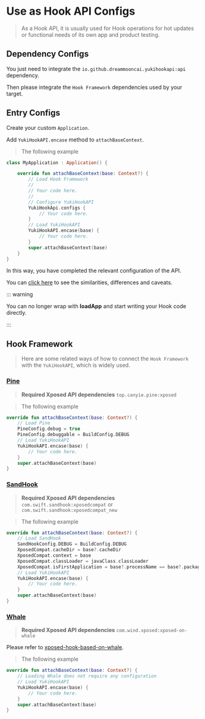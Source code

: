 # Use as Hook API Configs

> As a Hook API, it is usually used for Hook operations for hot updates or functional needs of its own app and product testing.

## Dependency Configs

You just need to integrate the `io.github.dreammooncai.yukihookapi:api` dependency.

Then please integrate the `Hook Framework` dependencies used by your target.

## Entry Configs

Create your custom `Application`.

Add `YukiHookAPI.encase` method to `attachBaseContext`.

> The following example

```kotlin
class MyApplication : Application() {

    override fun attachBaseContext(base: Context?) {
        // Load Hook Framework
        //
        // Your code here.
        //
        // Configure YukiHookAPI
        YukiHookApi.configs {
            // Your code here.
        }
        // Load YukiHookAPI
        YukiHookAPI.encase(base) {
            // Your code here.
        }
        super.attachBaseContext(base)
    }
}
```

In this way, you have completed the relevant configuration of the API.

You can [click here](../config/api-example#precautions-when-using-as-hook-api) to see the similarities, differences and caveats.

::: warning

You can no longer wrap with **loadApp** and start writing your Hook code directly.

:::

## Hook Framework

> Here are some related ways of how to connect the `Hook Framework` with the `YukiHookAPI`, which is widely used.

### [Pine](https://github.com/canyie/pine)

> **Required Xposed API dependencies** `top.canyie.pine:xposed`

> The following example

```kotlin
override fun attachBaseContext(base: Context?) {
    // Load Pine
    PineConfig.debug = true
    PineConfig.debuggable = BuildConfig.DEBUG
    // Load YukiHookAPI
    YukiHookAPI.encase(base) {
        // Your code here.
    }
    super.attachBaseContext(base)
}
```

### [SandHook](https://github.com/asLody/SandHook)

> **Required Xposed API dependencies** `com.swift.sandhook:xposedcompat` or `com.swift.sandhook:xposedcompat_new`

> The following example

```kotlin
override fun attachBaseContext(base: Context?) {
    // Load SandHook
    SandHookConfig.DEBUG = BuildConfig.DEBUG
    XposedCompat.cacheDir = base?.cacheDir
    XposedCompat.context = base
    XposedCompat.classLoader = javaClass.classLoader
    XposedCompat.isFirstApplication = base?.processName == base?.packageName
    // Load YukiHookAPI
    YukiHookAPI.encase(base) {
        // Your code here.
    }
    super.attachBaseContext(base)
}
```

### [Whale](https://github.com/asLody/whale)

> **Required Xposed API dependencies** `com.wind.xposed:xposed-on-whale`

Please refer to [xposed-hook-based-on-whale](https://github.com/WindySha/xposed-hook-based-on-whale).

> The following example

```kotlin
override fun attachBaseContext(base: Context?) {
    // Loading Whale does not require any configuration
    // Load YukiHookAPI
    YukiHookAPI.encase(base) {
        // Your code here.
    }
    super.attachBaseContext(base)
}
```
